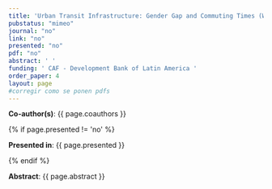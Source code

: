 ```yaml
---
title: 'Urban Transit Infrastructure: Gender Gap and Commuting Times (Working paper soon)'
pubstatus: "mimeo"
journal: "no"
link: "no"
presented: "no"
pdf: "no"
abstract: ' '
funding: ' CAF - Development Bank of Latin America '
order_paper: 4
layout: page
#corregir como se ponen pdfs
---
```

<p><b>Co-author(s)</b>: {{ page.coauthors }} </p>

{% if page.presented != 'no' %}
<p><b>Presented in</b>: {{ page.presented }} </p>
{% endif %}

<div class ="text"><p><b>Abstract</b>: {{ page.abstract }} </p></div>

